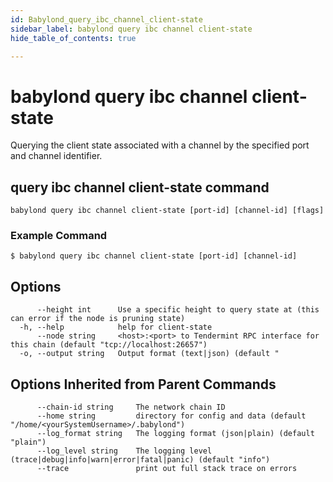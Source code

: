 ```yaml
---
id: Babylond_query_ibc_channel_client-state
sidebar_label: babylond query ibc channel client-state
hide_table_of_contents: true

---
```


# babylond query ibc channel client-state
Querying the client state associated with a channel by the specified port and channel identifier.
## query ibc channel client-state command
```
babylond query ibc channel client-state [port-id] [channel-id] [flags]
```
### Example Command
```
$ babylond query ibc channel client-state [port-id] [channel-id]
```
## Options
```
      --height int      Use a specific height to query state at (this can error if the node is pruning state)
  -h, --help            help for client-state
      --node string     <host>:<port> to Tendermint RPC interface for this chain (default "tcp://localhost:26657")
  -o, --output string   Output format (text|json) (default "
```
## Options Inherited from Parent Commands
```
      --chain-id string     The network chain ID
      --home string         directory for config and data (default "/home/<yourSystemUsername>/.babylond")
      --log_format string   The logging format (json|plain) (default "plain")
      --log_level string    The logging level (trace|debug|info|warn|error|fatal|panic) (default "info")
      --trace               print out full stack trace on errors
```